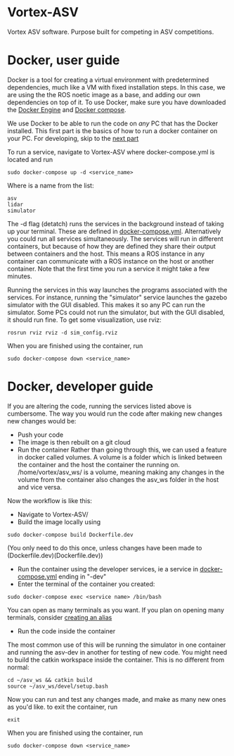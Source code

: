 # Vortex-ASV
Vortex ASV software. Purpose built for competing in ASV competitions. 


# Docker, user guide
Docker is a tool for creating a virtual environment with predetermined dependencies, much like a VM with fixed installation steps. In this case, we are using the the ROS noetic image as a base, and adding our own dependencies on top of it.
To use Docker, make sure you have downloaded the [Docker Engine](https://docs.docker.com/engine/install/ubuntu/) and [Docker compose](https://docs.docker.com/compose/install/).

We use Docker to be able to run the code on *any* PC that has the Docker installed. This first part is the basics of how to run a docker container on your PC. For developing, skip to the [next part](https://github.com/vortexntnu/Vortex-ASV/edit/improvement/update_readme/README.md#docker-developer-guide)

To run a service, navigate to Vortex-ASV where docker-compose.yml is located and run
```
sudo docker-compose up -d <service_name>
```
Where <service name> is a name from the list:
```
asv
lidar
simulator
```
The -d flag (detatch) runs the services in the background instead of taking up your terminal.
These are defined in [docker-compose.yml](docker-compose.yml). Alternatively you could run all services simultaneously. The services will run in different containers, but because of how they are defined they share their output between containers and the host. This means a ROS instance in any container can communicate with a ROS instance on the host or another container. Note that the first time you run a service it might take a few minutes.

Running the services in this way launches the programs associated with the services. For instance, running the "simulator" service launches the gazebo simulator with the GUI disabled. This makes it so any PC can run the simulator. Some PCs could not run the simulator, but with the GUI disabled, it should run fine. To get some visualization, use rviz:

```
rosrun rviz rviz -d sim_config.rviz
```

When you are finished using the container, run

```
sudo docker-compose down <service_name>
```
# Docker, developer guide

If you are altering the code, running the services listed above is cumbersome. The way you would run the code after making new changes new changes would be:
* Push your code
* The image is then rebuilt on a git cloud
* Run the container
Rather than going through this, we can used a feature in docker called volumes. A volume is a folder which is linked between the container and the host the container the running on.  /home/vortex/asv_ws/ is a volume, meaning making any changes in the volume from the container also changes the asv_ws folder in the host and vice versa.

Now the workflow is like this:
* Navigate to Vortex-ASV/
* Build the image locally using
```
sudo docker-compose build Dockerfile.dev
```
(You only need to do this once, unless changes have been made to (Dockerfile.dev)(Dockerfile.dev))
* Run the container using the developer services, ie a service in [docker-compose.yml](docker-compose.yml) ending in "-dev"
* Enter the terminal of the container you created:
```
sudo docker-compose exec <service name> /bin/bash
```
You can open as many terminals as you want. If you plan on opening many terminals, consider [creating an alias](https://www.cyberciti.biz/faq/create-permanent-bash-alias-linux-unix/)
* Run the code inside the container

The most common use of this will be running the simulator in one container and running the asv-dev in another for testing of new code. You might need to build the catkin workspace inside the container. This is no different from normal:
``` 
cd ~/asv_ws && catkin build 
source ~/asv_ws/devel/setup.bash
```
Now you can run and test any changes made, and make as many new ones as you'd like. to exit the container, run 
```
exit
```
When you are finished using the container, run

```
sudo docker-compose down <service_name>
```
